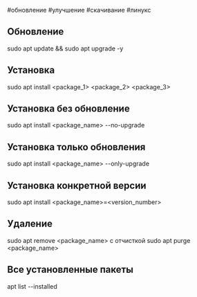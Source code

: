 #обновление #улучшение #скачивание #линукс 


## Обновление
sudo apt update && sudo apt upgrade -y

## Установка
sudo apt install <package_1> <package_2> <package_3>

## Установка без обновление
sudo apt install <package_name> --no-upgrade

## Установка только обновления
sudo apt install <package_name> --only-upgrade

## Установка конкретной версии
sudo apt install <package_name>=<version_number>

## Удаление
sudo apt remove <package_name>
с отчисткой
sudo apt purge <package_name>

## Все установленные пакеты
apt list --installed


